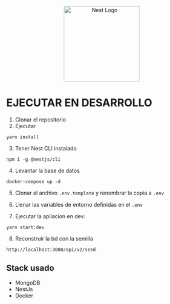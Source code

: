 <p align="center">
  <a href="http://nestjs.com/" target="blank"><img src="https://nestjs.com/img/logo-small.svg" width="200" alt="Nest Logo" /></a>
</p>

# EJECUTAR EN DESARROLLO

1. Clonar el repositorio
2. Ejecutar 
  ```
  yarn install
  ```
3. Tener Nest CLI instalado
  ```
  npm i -g @nestjs/cli
  ```
4. Levantar la base de datos

```
docker-compose up -d
```

5. Clonar el archivo ```.env.template``` y renombrar la copia a ```.env```

6. Llenar las variables de entorno definidas en el ```.env```

7. Ejecutar la apliacion en dev:
```
yarn start:dev
```

8. Reconstruir la bd con la semilla
```
http://localhost:3000/api/v2/seed
```

## Stack usado
* MongoDB
* NestJs
* Docker